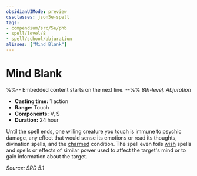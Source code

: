 ```yaml
---
obsidianUIMode: preview
cssclasses: json5e-spell
tags:
- compendium/src/5e/phb
- spell/level/8
- spell/school/abjuration
aliases: ["Mind Blank"]
---
```

# Mind Blank
%%-- Embedded content starts on the next line. --%%
*8th-level, Abjuration*  

- **Casting time:** 1 action
- **Range:** Touch
- **Components:** V, S
- **Duration:** 24 hour

Until the spell ends, one willing creature you touch is immune to psychic damage, any effect that would sense its emotions or read its thoughts, divination spells, and the [charmed](rules/conditions.md#Charmed) condition. The spell even foils [wish](compendium/spells/wish.md) spells and spells or effects of similar power used to affect the target's mind or to gain information about the target.

*Source: SRD 5.1*